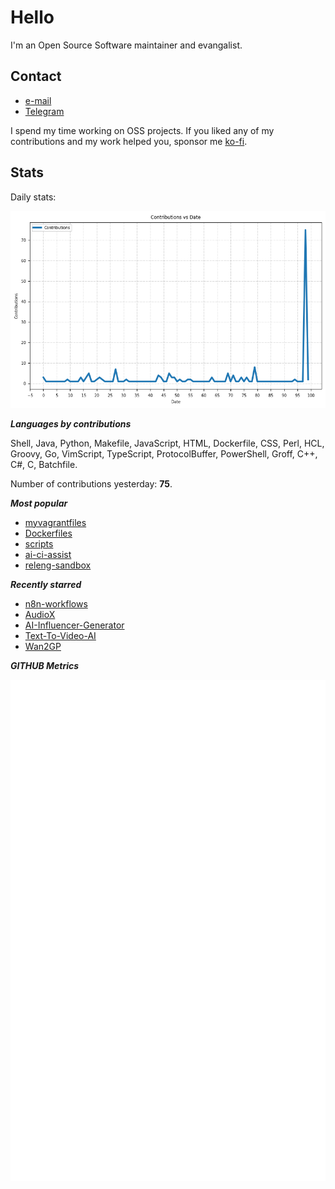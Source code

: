 
# Hello

I'm an Open Source Software maintainer and evangalist.

## Contact

- [e-mail](mailto:askb23@gmail.com)
- [Telegram]()

I spend my time working on OSS projects. If you liked any of
my contributions and my work helped you, sponsor me [ko-fi](https://ko-fi.com/askb23).

## Stats

Daily stats:

![contributions graph](graph.png)

***Languages by contributions***

Shell, Java, Python, Makefile, JavaScript, HTML, Dockerfile, CSS, Perl, HCL, Groovy, Go, VimScript, TypeScript, ProtocolBuffer, PowerShell, Groff, C++, C#, C, Batchfile.

Number of contributions yesterday: **75**.

***Most popular***

- [myvagrantfiles](https://github.com/askb/myvagrantfiles)
- [Dockerfiles](https://github.com/askb/Dockerfiles)
- [scripts](https://github.com/askb/scripts)
- [ai-ci-assist](https://github.com/askb/ai-ci-assist)
- [releng-sandbox](https://github.com/opendaylight/releng-sandbox)

***Recently starred***

- [n8n-workflows](https://github.com/hanson-cheng/n8n-workflows)
- [AudioX](https://github.com/ZeyueT/AudioX)
- [AI-Influencer-Generator](https://github.com/SamurAIGPT/AI-Influencer-Generator)
- [Text-To-Video-AI](https://github.com/SamurAIGPT/Text-To-Video-AI)
- [Wan2GP](https://github.com/deepbeepmeep/Wan2GP)

***GITHUB Metrics***

![Metrics](https://github.com/askb/askb/blob/main/github-metrics.svg)


